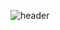![header](https://capsule-render.vercel.app/api?type=rounded&color=auto&height=200&section=header&text=Welcome%20hello&fontSize=50)
